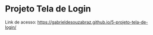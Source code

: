 # Projeto Tela de Login


Link de acesso: https://gabrieldesouzabraz.github.io/5-projeto-tela-de-login/
